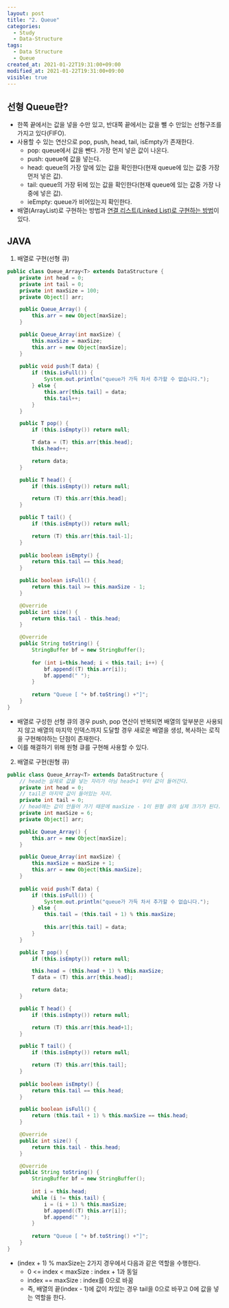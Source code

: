 ```yaml
---
layout: post
title: "2. Queue"
categories:
  - Study
  - Data-Structure
tags:
  - Data Structure
  - Queue
created_at: 2021-01-22T19:31:00+09:00
modified_at: 2021-01-22T19:31:00+09:00
visible: true
---
```


## 선형 Queue란?

* 한쪽 끝에서는 값을 넣을 수만 있고, 반대쪽 끝에서는 값을 뺄 수 만있는 선형구조를 가지고 있다(FIFO).
* 사용할 수 있는 연산으로 pop, push, head, tail, isEmpty가 존재한다.
  * pop: queue에서 값을 뺀다. 가장 먼저 넣은 값이 나온다.
  * push: queue에 값을 넣는다.
  * head: queue의 가장 앞에 있는 값을 확인한다(현재 queue에 있는 값중 가장 먼저 넣은 값).
  * tail: queue의 가장 뒤에 있는 값을 확인한다(현재 queue에 있는 값중 가장 나중에 넣은 값).
  * ieEmpty: queue가 비어있는지 확인한다.
* 배열(ArrayList)로 구현하는 방법과 [연결 리스트(Linked List)로 구현하는 방법](https://barking-code.github.io/study/data-structure/Linked-List)이 있다.



## JAVA

1. 배열로 구현(선형 큐)

```java
public class Queue_Array<T> extends DataStructure {
    private int head = 0;
    private int tail = 0;
    private int maxSize = 100;
    private Object[] arr;

    public Queue_Array() {
        this.arr = new Object[maxSize];
    }

    public Queue_Array(int maxSize) {
        this.maxSize = maxSize;
        this.arr = new Object[maxSize];
    }
    
    public void push(T data) {
        if (this.isFull()) {
            System.out.println("queue가 가득 차서 추가할 수 없습니다.");
        } else {
            this.arr[this.tail] = data;
            this.tail++;
        }
    }

    public T pop() {
        if (this.isEmpty()) return null;

        T data = (T) this.arr[this.head];
        this.head++;

        return data;
    }

    public T head() {
        if (this.isEmpty()) return null;

        return (T) this.arr[this.head];
    }

    public T tail() {
        if (this.isEmpty()) return null;

        return (T) this.arr[this.tail-1];
    }
    
    public boolean isEmpty() {
        return this.tail == this.head;
    }

    public boolean isFull() {
        return this.tail >= this.maxSize - 1;
    }

    @Override
    public int size() {
        return this.tail - this.head;
    }

    @Override
    public String toString() {
        StringBuffer bf = new StringBuffer();
        
        for (int i=this.head; i < this.tail; i++) {
            bf.append((T) this.arr[i]);
            bf.append(" ");
        }
        
        return "Queue [ "+ bf.toString() +"]";
    }
}

```

* 배열로 구성한 선형 큐의 경우 push, pop 연산이 반복되면 배열의 앞부분은 사용되지 않고 배열의 마지막 인덱스까지 도달할 경우 새로운 배열을 생성, 복사하는 로직을 구현해야하는 단점이 존재한다.
* 이를 해결하기 위해 원형 큐를 구현해 사용할 수 있다.



2. 배열로 구현(원형 큐)

```java
public class Queue_Array<T> extends DataStructure {
    // head는 실제로 값을 넣는 자리가 아님 head+1 부터 값이 들어간다.
    private int head = 0;
    // tail은 마지막 값이 들어있는 자리.
    private int tail = 0;
    // head에는 값이 안들어 가기 때문에 maxSize - 1이 원형 큐의 실제 크기가 된다.
    private int maxSize = 6;
    private Object[] arr;

    public Queue_Array() {
        this.arr = new Object[maxSize];
    }

    public Queue_Array(int maxSize) {
        this.maxSize = maxSize + 1;
        this.arr = new Object[this.maxSize];
    }
    
    public void push(T data) {
        if (this.isFull()) {
            System.out.println("queue가 가득 차서 추가할 수 없습니다.");
        } else {
            this.tail = (this.tail + 1) % this.maxSize;
            
            this.arr[this.tail] = data;
        }
    }

    public T pop() {
        if (this.isEmpty()) return null;

        this.head = (this.head + 1) % this.maxSize;
        T data = (T) this.arr[this.head];

        return data;
    }

    public T head() {
        if (this.isEmpty()) return null;

        return (T) this.arr[this.head+1];
    }

    public T tail() {
        if (this.isEmpty()) return null;

        return (T) this.arr[this.tail];
    }
    
    public boolean isEmpty() {
        return this.tail == this.head;
    }

    public boolean isFull() {
        return (this.tail + 1) % this.maxSize == this.head;
    }

    @Override
    public int size() {
        return this.tail - this.head;
    }

    @Override
    public String toString() {
        StringBuffer bf = new StringBuffer();
        
        int i = this.head;
        while (i != this.tail) {
            i = (i + 1) % this.maxSize;
            bf.append((T) this.arr[i]);
            bf.append(" ");
        }
        
        return "Queue [ "+ bf.toString() +"]";
    }
}
```

* (index + 1) % maxSize는 2가지 경우에서 다음과 같은 역할을 수행한다.
  * 0 <= index < maxSize : index + 1과 동일
  * index == maxSize : index를 0으로 바꿈
  * 즉, 배열의 끝(index - 1)에 값이 차있는 경우 tail을 0으로 바꾸고 0에 값을 넣는 역할을 한다.
